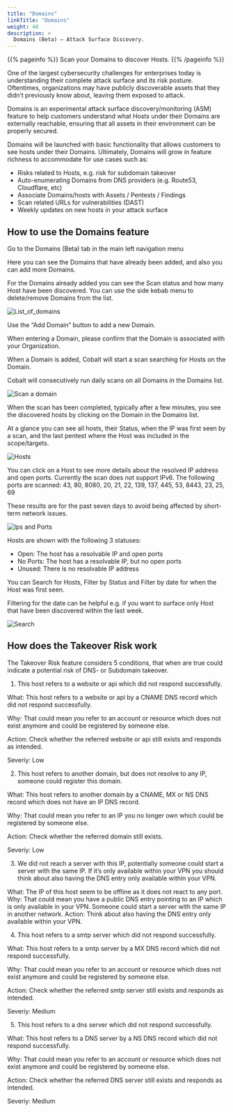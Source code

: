 ```yaml
---
title: "Domains"
linkTitle: "Domains"
weight: 40
description: >
  Domains (Beta) – Attack Surface Discovery.
---
```


{{% pageinfo %}}
Scan your Domains to discover Hosts.
{{% /pageinfo %}}

One of the largest cybersecurity challenges for enterprises today is understanding their complete attack surface and its risk posture. Oftentimes, organizations may have publicly discoverable assets that they didn’t previously know about, leaving them exposed to attack. 

Domains is an experimental attack surface discovery/monitoring (ASM) feature to help customers understand what Hosts under their Domains are externally reachable, ensuring that all assets in their environment can be properly secured.

Domains will be launched with basic functionality that allows customers to see hosts under their Domains. Ultimately, Domains will grow in feature richness to accommodate for use cases such as:

- Risks related to Hosts, e.g. risk for subdomain takeover
- Auto-enumerating Domains from DNS providers (e.g. Route53, Cloudflare, etc)
- Associate Domains/hosts with Assets / Pentests / Findings
- Scan related URLs for vulnerabilities (DAST)
- Weekly updates on new hosts in your attack surface

## How to use the Domains feature

Go to the Domains (Beta) tab in the main left navigation menu

Here you can see the Domains that have already been added, and also you can add more Domains.

For the Domains already added you can see the Scan status and how many Host have been discovered. You can use the side kebab menu to delete/remove Domains from the list.

![List_of_domains](/deepdive/listofdomains.png "List_of_domains")

Use the “Add Domain” button to add a new Domain.

When entering a Domain, please confirm that the Domain is associated with your Organization.

When a Domain is added, Cobalt will start a scan searching for Hosts on the Domain. 

Cobalt will consecutively run daily scans on all Domains in the Domains list. 

![Scan a domain](/deepdive/scanadomain.png "Scan a Domain")

When the scan has been completed, typically after a few minutes, you see the discovered hosts by clicking on the Domain in the Domains list.

At a glance you can see all hosts, their Status, when the IP was first seen by a scan, and the last pentest where the Host was included in the scope/targets.

![Hosts](/deepdive/hosts.png "List of Hosts")

You can click on a Host to see more details about the resolved IP address and open ports. Currently the scan does not support IPv6. The following ports are scanned: 43, 80, 8080, 20, 21, 22, 139, 137, 445, 53, 8443, 23, 25, 69

These results are for the past seven days to avoid being affected by short-term network issues.

![Ips and Ports](/deepdive/ipsandports.png "IPs and Ports")

Hosts are shown with the following 3 statuses:

- Open: The host has a resolvable IP and open ports
- No Ports: The host has a resolvable IP, but no open ports
- Unused: There is no resolvable IP address

You can Search for Hosts, Filter by Status and Filter by date for when the Host was first seen.

Filtering for the date can be helpful e.g. if you want to surface only Host that have been discovered within the last week.

![Search](/deepdive/search.png "Search")

## How does the Takeover Risk work

The Takeover Risk feature considers 5 conditions, that when are true could indicate a potential risk of DNS- or Subdomain takeover. 

1. This host refers to a website or api which did not respond successfully.

What: This host refers to a website or api by a CNAME DNS record which did not respond successfully.

Why: That could mean you refer to an account or resource which does not exist anymore and could be registered by someone else.

Action: Check whether the referred website or api still exists and responds as intended.

Severiy: Low

2. This host refers to another domain, but does not resolve to any IP, someone could register this domain.

What: This host refers to another domain by a CNAME, MX or NS DNS record which does not have an IP DNS record.

Why: That could mean you refer to an IP you no longer own which could be registered by someone else.

Action: Check whether the referred domain still exists.

Severiy: Low

3. We did not reach a server with this IP, potentially someone could start a server with the same IP. If it’s only available within your VPN you should think about also having the DNS entry only available within your VPN.

What: The IP of this host seem to be offline as it does not react to any port.
Why: That could mean you have a public DNS entry pointing to an IP which is only available in your VPN. Someone could start a server with the same IP in another network.
Action: Think about also having the DNS entry only available within your VPN.

4. This host refers to a smtp server which did not respond successfully.

What: This host refers to a smtp server by a MX DNS record which did not respond successfully.

Why: That could mean you refer to an account or resource which does not exist anymore and could be registered by someone else.

Action: Check whether the referred smtp server still exists and responds as intended.

Severiy: Medium

5. This host refers to a dns server which did not respond successfully.

What: This host refers to a DNS server by a NS DNS record which did not respond successfully.

Why: That could mean you refer to an account or resource which does not exist anymore and could be registered by someone else.

Action: Check whether the referred DNS server still exists and responds as intended.

Severiy: Medium

